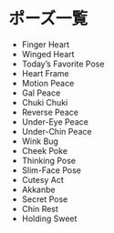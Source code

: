 # ポーズ一覧

- Finger Heart
- Winged Heart
- Today’s Favorite Pose
- Heart Frame
- Motion Peace
- Gal Peace
- Chuki Chuki
- Reverse Peace
- Under-Eye Peace
- Under-Chin Peace
- Wink Bug
- Cheek Poke
- Thinking Pose
- Slim-Face Pose
- Cutesy Act
- Akkanbe
- Secret Pose
- Chin Rest
- Holding Sweet